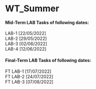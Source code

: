 # WT_Summer

#### Mid-Term LAB Tasks of following dates:

LAB-1 [22/05/2022]
<br>
LAB-2 [29/05/2022]
<br>
LAB-3 [02/06/2022]
<br>
LAB-4 [12/06/2022]
<br>

#### Final-Term LAB Tasks of following dates:

FT LAB-1 [17/07/2022]
<br>
FT LAB-2 [24/07/2022]
<br>
FT LAB-3 [07/08/2022]
<br>
